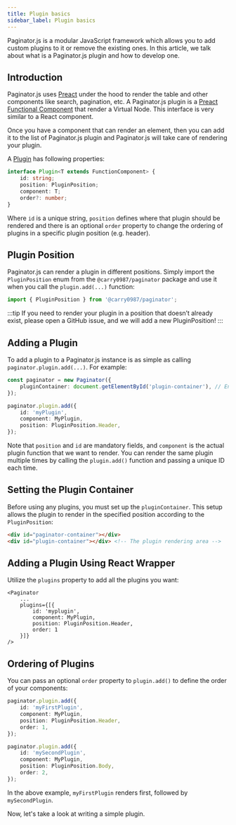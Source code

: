 ```yaml
---
title: Plugin basics
sidebar_label: Plugin basics
---
```


Paginator.js is a modular JavaScript framework which allows you to add custom plugins to it or remove the existing ones.
In this article, we talk about what is a Paginator.js plugin and how to develop one.

## Introduction

Paginator.js uses [Preact](https://preactjs.com/) under the hood to render the table and other components like search, pagination, etc.
A Paginator.js plugin is a [Preact Functional Component](https://preactjs.com/guide/v10/components/#functional-components) that render a Virtual Node. This interface is very similar to a React component.

Once you have a component that can render an element, then you can add it to the list of Paginator.js plugin and Paginator.js will
take care of rendering your plugin.

A [Plugin](https://github.com/carry0987/Paginator-JS/blob/master/src/interface/plugin.ts) has following properties:

```ts
interface Plugin<T extends FunctionComponent> {
    id: string;
    position: PluginPosition;
    component: T;
    order?: number;
}
```

Where `id` is a unique string, `position` defines where that plugin should be rendered and there is an optional `order`
property to change the ordering of plugins in a specific plugin position (e.g. header).

## Plugin Position

Paginator.js can render a plugin in different positions. Simply import the `PluginPosition` enum from the `@carry0987/paginator` package and use it when you call the `plugin.add(...)` function:

```ts
import { PluginPosition } from '@carry0987/paginator';
```

:::tip
If you need to render your plugin in a position that doesn’t already exist, please open a GitHub issue, and we will add a new PluginPosition!
:::

## Adding a Plugin

To add a plugin to a Paginator.js instance is as simple as calling `paginator.plugin.add(...)`. For example:

```ts
const paginator = new Paginator({
    pluginContainer: document.getElementById('plugin-container'), // Ensure plugin container is set
});

paginator.plugin.add({
    id: 'myPlugin',
    component: MyPlugin,
    position: PluginPosition.Header,
});
```

Note that `position` and `id` are mandatory fields, and `component` is the actual plugin function that we want to render. You can render the same plugin multiple times by calling the `plugin.add()` function and passing a unique ID each time.

## Setting the Plugin Container

Before using any plugins, you must set up the `pluginContainer`. This setup allows the plugin to render in the specified position according to the `PluginPosition`:

```html
<div id="paginator-container"></div>
<div id="plugin-container"></div> <!-- The plugin rendering area -->
```

## Adding a Plugin Using React Wrapper

Utilize the `plugins` property to add all the plugins you want:

```tsx
<Paginator
    ...
    plugins={[{
        id: 'myplugin',
        component: MyPlugin,
        position: PluginPosition.Header,
        order: 1
    }]}
/>
```

## Ordering of Plugins

You can pass an optional `order` property to `plugin.add()` to define the order of your components:

```ts
paginator.plugin.add({
    id: 'myFirstPlugin',
    component: MyPlugin,
    position: PluginPosition.Header,
    order: 1,
});

paginator.plugin.add({
    id: 'mySecondPlugin',
    component: MyPlugin,
    position: PluginPosition.Body,
    order: 2,
});
```

In the above example, `myFirstPlugin` renders first, followed by `mySecondPlugin`.

Now, let's take a look at writing a simple plugin.
